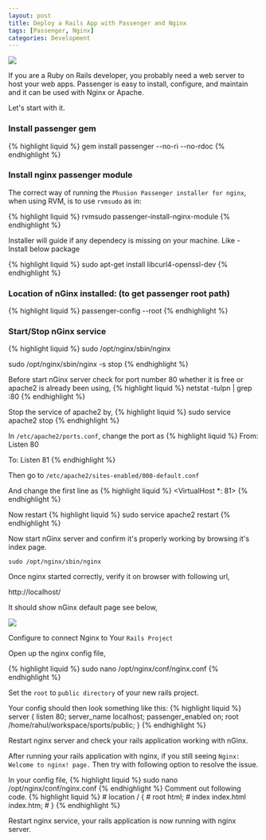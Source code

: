 ```yaml
---
layout: post
title: Deploy a Rails App with Passenger and Nginx
tags: [Passenger, Nginx]
categories: Development
---
```


<img src="{{ site.url }}/public/images/nginx-passenger-for-rails.jpg"/>

If you are a Ruby on Rails developer, you probably need a web server to host your web apps. Passenger is easy to install, configure, and maintain and it can be used with Nginx or Apache.


Let's start with it.

### Install passenger gem

{% highlight liquid %}
gem install passenger --no-ri --no-rdoc
{% endhighlight %}

### Install nginx passenger module

The correct way of running the `Phusion Passenger installer for nginx`, when using RVM, is to use `rvmsudo` as in:

{% highlight liquid %}
rvmsudo passenger-install-nginx-module
{% endhighlight %}

Installer will guide if any dependecy is missing on your machine.
Like - Install below package

{% highlight liquid %}
sudo apt-get install libcurl4-openssl-dev
{% endhighlight %}

### Location of nGinx installed: (to get passenger root path)

{% highlight liquid %}
passenger-config --root
{% endhighlight %}

### Start/Stop nGinx service

{% highlight liquid %}
sudo /opt/nginx/sbin/nginx

sudo /opt/nginx/sbin/nginx -s stop
{% endhighlight %}

Before start nGinx server check for port number 80 whether it is free or apache2 is already been using,
{% highlight liquid %}
netstat -tulpn | grep :80
{% endhighlight %}

Stop the service of apache2 by,
{% highlight liquid %}
sudo service apache2 stop
{% endhighlight %}

In `/etc/apache2/ports.conf`, change the port as
{% highlight liquid %}
From:
Listen 80

To:
Listen 81
{% endhighlight %}

Then go to `/etc/apache2/sites-enabled/000-default.conf`

And change the first line as
{% highlight liquid %}
<VirtualHost *: 81>
{% endhighlight %}

Now restart
{% highlight liquid %}
sudo service apache2 restart
{% endhighlight %}

Now start nGinx server and confirm it's properly working by browsing it's index page.

`sudo /opt/nginx/sbin/nginx`

Once nginx started correctly, verify it on browser with following url,

http://localhost/

It should show nGinx default page see below,

<img src="{{ site.url }}/public/images/nGinx-default-page.png"/>

Configure to connect Nginx to Your `Rails Project`

Open up the nginx config file,

{% highlight liquid %}
sudo nano /opt/nginx/conf/nginx.conf
{% endhighlight %}

Set the `root` to `public directory` of your new rails project.

Your config should then look something like this:
{% highlight liquid %}
server {
listen 80;
server_name localhost;
passenger_enabled on;
root /home/rahul/workspace/sports/public;
}
{% endhighlight %}

Restart nginx server and check your rails application working with nGinx.

After running your rails application with nginx, if you still seeing `Nginx: Welcome to nginx! page.` Then try with following option to resolve the issue.

In your config file,
{% highlight liquid %}
sudo nano /opt/nginx/conf/nginx.conf
{% endhighlight %}
Comment out following code.
{% highlight liquid %}
    # location / {
     #    root   html;
     #     index  index.html index.htm;
     # }
{% endhighlight %}

Restart nginx service, your rails application is now running with nginx server.